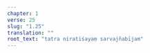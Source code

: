 ```yaml
---
chapter: 1
verse: 25
slug: "1.25"
translation: ""
root_text: "tatra niratiśayaṃ sarvajñabījam"
---
```


